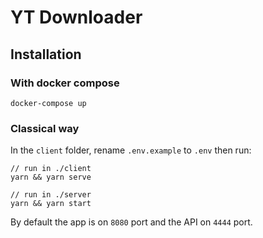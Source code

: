 # YT Downloader

## Installation

### With docker compose
```
docker-compose up
````

### Classical way
In the `client` folder, rename `.env.example` to `.env` then run:
```
// run in ./client
yarn && yarn serve

// run in ./server
yarn && yarn start
```

By default the app is on `8080` port and the API on `4444` port.


